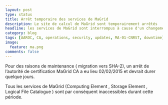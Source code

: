 ```yaml
---
layout: post
type: status
title: Arrêt temporaire des services de MaGrid
description: Le site de calcul de MaGrid sont temporairement arrêtés
headline: les services de MaGrid sont interrompus à cause d'un changement majeur au niveau de MaGrid CA
category: blog
tags: [AAROC, CA, operations, security, updates, MA-01-CNRST, downtime]
image:
  feature: ma.png
comments: false
---
```


Pour des raisons de maintenance ( migration vers SHA-2), un arrêt de l’autorité de certification MaGrid CA a eu lieu 02/02/2015 et devrait durer quelque jours.

Tous les services de MaGrid (Computing Element , Storage Element , Logical File Catalogue )  sont par conséquent inaccessibles durant cette période.
